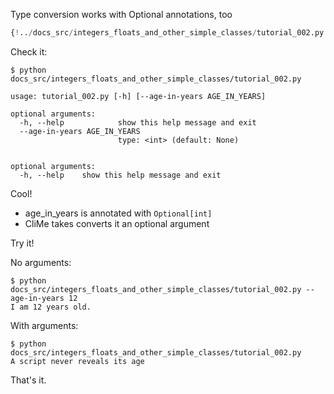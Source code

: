 Type conversion works with Optional annotations, too
```Python 
{!../docs_src/integers_floats_and_other_simple_classes/tutorial_002.py!}
```
Check it:

<div class="termy">

```console
$ python docs_src/integers_floats_and_other_simple_classes/tutorial_002.py

usage: tutorial_002.py [-h] [--age-in-years AGE_IN_YEARS]

optional arguments:
  -h, --help            show this help message and exit
  --age-in-years AGE_IN_YEARS
                        type: <int> (default: None)


optional arguments:
  -h, --help    show this help message and exit

```
</div>
Cool! 

- age_in_years is annotated with `Optional[int]`
- CliMe takes converts it an optional argument

Try it!

No arguments:
<div class="termy">

```console
$ python docs_src/integers_floats_and_other_simple_classes/tutorial_002.py --age-in-years 12
I am 12 years old.

```
</div>


With arguments:
<div class="termy">

```console
$ python docs_src/integers_floats_and_other_simple_classes/tutorial_002.py 
A script never reveals its age

```
</div>

That's it.
